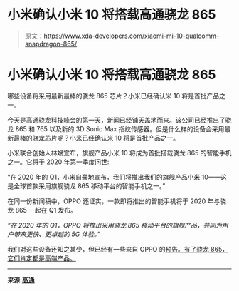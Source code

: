# 小米确认小米 10 将搭载高通骁龙 865

> 原文：<https://www.xda-developers.com/xiaomi-mi-10-qualcomm-snapdragon-865/>

# 小米确认小米 10 将搭载高通骁龙 865

哪些设备将采用最新最棒的骁龙 865 芯片？小米已经确认米 10 将是首批产品之一。

今天是高通骁龙科技峰会的第一天，新闻已经铺天盖地而来。该公司已经[推出了](https://www.xda-developers.com/qualcomm-snapdragon-865-snapdragon-765-5g-3d-sonic-max-snapdragon-tech-summit/)骁龙 865 和 765 以及新的 3D Sonic Max 指纹传感器。但是什么样的设备会采用最新最棒的骁龙芯片呢？小米已经确认米 10 将是首批产品之一。

小米联合创始人林斌宣布，旗舰产品小米 10 将成为首批搭载骁龙 865 的智能手机之一。它将于 2020 年第一季度问世:

“在 2020 年的 Q1，小米自豪地宣布，我们将推出我们的旗舰产品小米 10——这是全球首款采用旗舰骁龙 865 移动平台的智能手机之一。”

在同一份新闻稿中，OPPO 还证实，一款即将推出的智能手机将于 2020 年与骁龙 865 一起在 Q1 发布。

*“在 2020 年的 Q1，OPPO 将推出采用骁龙 865 移动平台的旗舰产品，共同为用户带来更快、更卓越的 5G 体验。”*

我们对这些设备还知之甚少，但已经有一些来自 OPPO 的[预告。有了骁龙 865，它们肯定都是高端产品。](https://www.xda-developers.com/oppo-reno3-pro-5g-teaser-shows-thinnest-dual-mode-5g-phone/)

* * *

**来源:[高通](https://www.qualcomm.com/news/releases/2019/12/03/annual-snapdragon-tech-summit-qualcomm-unveils-roadmap-bringing-5g?empid=snapdragon_2019_tech_summit_12_3&mkt_tok=eyJpIjoiTkRCbE0yTmxZemRrT1dJNCIsInQiOiJ2SzM4ajJGeW9DNXlhd0cxRkM2Y1NcL3gxajJjcTBIR2VNak9hWjVXWWR2aStZalIxOWNCTkxnK0NJREhQU3h5WnBNV2NHNXZGUm1JVDJ5TXNYU0tlT3YyT3BkUlBSOVVOYjBrNWp2bHY5SEVZMHFUTlNPMDJSUFdDMGh2N3cxUlQifQ%3D%3D)**